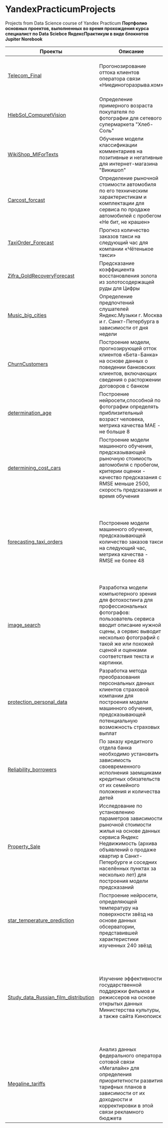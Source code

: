 # YandexPracticumProjects
 Projects from Data Science course of Yandex Practicum
**Портфолио основных проектов, выполненных во время прохождения курса специалист по Data Sciebce ЯндексПрактикум в виде блокнотов Jupiter Norebook**


| Проекты                                                                                                                                                           	| Описание                                                                                                                                                                                                                                                             	| Стек                                                                                                                                                                                                                                                                                                     	|
|-------------------------------------------------------------------------------------------------------------------------------------------------------------------	|----------------------------------------------------------------------------------------------------------------------------------------------------------------------------------------------------------------------------------------------------------------------	|----------------------------------------------------------------------------------------------------------------------------------------------------------------------------------------------------------------------------------------------------------------------------------------------------------------	|
| [Telecom_Final](https://github.com/)                                                                                  	                                        | Прогонозирование оттока клиентов оператора связи «Ниединогоразрыва.ком»                                                                                                                                                                                               | pandas, numpy, datetime, seaborn, matplotlib, phik, sklearn; models: LogisticRegression, RandomForestClassifier, CatBoostClassifier 	                                                                                                                        |
| [HlebSol_CompuretVision](https://github.com)                                                                            	                                        | Определение примерного возраста покупателя по фотографии для сетевого супермаркета "Хлеб-Соль"                                                                                                                	                                                | pandas, numpy, matplotlib, Keras                                                                                                                                                                                                               	                                                                |
| [WikiShop_MlForTexts](https://github.com)                                                 	                                                                        | Обучение модели классификации комментариев на позитивные и негативные для интернет-магазина "Викишоп"                                                                                                                           	                                | pandas, numpy, matplotlib, re, spacy, ntlk, sklearn, catboost; models:LogisticRegression, DecisionTreeClassifier, CatBoostClassifier                                                                	                                                                                                                |
| [Carcost_forcast](https://github)                                  	                                                                                                | Определение рыночной стоимости автомобиля по его техническим характеристикам и комплектации для сервиса по продаже автомобилей с пробегом «Не бит, не крашен»                                                                                                  	| pandas, numpy, datetime, re, seaborn, matplotlib, sklearn; models: LinearRegression, Ridge, DecisionTreeRegressor, LightGBM, CatBoostRegressor, DUmmyRegressor                                                                                                                          	|
| [TaxiOrder_Forecast](https://github.com/)                                                                      	                                                | Прогноз количество заказов такси на следующий час для компании «Чётенькое такси»                                                                                                                                                                                    	|                                                                                                                                                                                                                                                                      	|
| [Zifra_GoldRecoveryForecast](https://github.com/)                                                                                                              	| Предсказание коэффициента восстановления золота из золотосодержащей руды для Цифры                                                                                                            	                                                                |                                	|
| [Music_big_cities](https://github.com/Innagorbunova/repo/blob/main/big_cities_music/Music_big_cities.ipynb)                                                       	| Определение предпочтений слушателей Яндекс.Музыки г. Москва и г. Санкт-Петербурга в зависимости от дня недели                                                                                                                                                        	|                                                                                                                                                                                                                                                                                                 	|
| [СhurnСustomers](https://github.com/Innagorbunova/repo/blob/main/churn_customers/СhurnСustomers.ipynb)                                                            	| Построение модели, прогнозирующей отток клиентов «Бета-Банка» на основе данных о поведении банковских клиентов, включающих сведения о расторжении договоров с банком                                                                                                 	|                                                                                                                                        	|
| [determination_age](https://github.com/Innagorbunova/repo/blob/main/determination_age/determination_age.ipynb)                                                    	| Построение нейросети,способной по фотографии определять приблизительный возраст человека, метрика качества MAE - не больше 8                                                                                                                                         	| pandas, seaborn, matplotlib, tensorflow (ResNet50, ImageDataGenerator, GlobalAveragePooling2D, Dense, Sequential, Adam)                                                                                                                                                                                        	|
| [determining_cost_cars](https://github.com/Innagorbunova/repo/blob/main/determining_cost_cars/determining_cost_cars.ipynb)                                        	| Построение модели машинного обучения, предсказывающей рыночную стоимость автомобиля с пробегом, критерии оценки - качество предсказания с RMSE меньше 2500, скорость предсказания и время обучения                                                                   	| pandas, numpy, category_encoders, lightgbm, catboost, StandardScaler, GridSearchCV, cross_val_score, RandomForestRegressor, DecisionTreeRegressor, LinearRegression, CatBoostRegressor                                                                                                                         	|
| [forecasting_taxi_orders](https://github.com/Innagorbunova/repo/blob/main/forecasting_taxi_orders/forecasting_taxi_orders.ipynb)                            	| Построение модели машинного обучения, предсказывающей количество заказов такси на следующий час, метрика качества - RMSE не более 48                                                                                                                                 	| pandas, numpy, matplotlib, seaborn, seasonal_decompose, GridSearchCV, TimeSeriesSplit, DecisionTreeRegressor, RandomForestRegressor, LGBMRegressor, CatBoostRegressor, XGBRegressor, работа с временными рядами, ресемплирование, создание признаков                                                           	|
| [image_search](https://github.com/Innagorbunova/repo/blob/main/image_search/image_search.ipynb)                                                                   	| Разработка модели компьютерного зрения для фотохостинга для профессиональных фотографов: пользователь сервиса вводит описание нужной сцены, а сервис выводит несколько фотографий с такой же или похожей сценой и оценками соответствия  текста и картинки.          	| pandas, numpy, os, re, nltk, seaborn, matplotlib, tensorflow, keras, sklearn, TfidfVectorizer, GridSearchCV, LinearRegression, RidgeCV, LinearSVR                                                                                                                                                              	|
| [protection_personal_data](https://github.com/Innagorbunova/repo/blob/main/protection_personal_data/protection_personal_data.ipynb)                               	| Разработка метода преобразования персональных данных клиентов страховой компании для построения модели машинного обучения, предсказывающей потенциальную возможность страховых выплат                                                                                	| pandas, numpy, StandardScaler, LinearRegression, матричные уравнения, теоремы об обратной матрице произведения матриц, транспонирование произведения матриц                                                                                                                                                    	|
| [Reliability_borrowers](https://github.com/Innagorbunova/repo/blob/main/reliable_borrowers/Reliability_borrowers.ipynb)                                           	| По заказу кредитного отдела банка необходимо установить зависимость своевременного исполнения заемщиками кредитных обязательств от их семейного положения и количества детей                                                                                         	| Python, Pandas (удаление пропусков, аномальных значений, дубликатов, изменение типов данных, категоризация, формирование дополнительных датафреймов, словарей, декомпозиция исходного датафрейма)                                                                                                              	|
| [Property_Sale](https://github.com/Innagorbunova/repo/blob/main/sale_property/Property_Sale.ipynb)                                                    	| Исследование по установлению параметров зависимости рыночной стоимости жилья на основе данных сервиса Яндекc Недвижимость (архива объявлений о продаже квартир в Санкт-Петербурге и соседних населённых пунктах за несколько лет) для построения модели предсказаний 	| pandas, matplotlib, предобработка данных (удаление дубликатов, замена пропусков), деклмпозиция датафрейма, добавление расчетов в исходный датафрейм, построение гистограмм, боксплотов, графиков                                                                                                               	|
| [star_temperature_prediction](https://github.com/Innagorbunova/repo/blob/main/star_temperature_prediction/star_temperature_prediction.ipynb)                	| Построение нейросети, определяющей температуру на поверхности звёзд на основе данных обсерватории, представившей характеристики изученных 240 звёзд                                                                                                                  	| pandas, numpy, torch, torchvision, seaborn, matplotlib, OneHotEncoder, StandardScaler,обучение полносвязной нейронной сети                                                                                                                                                                                     	|
| [Study_data_Russian_film_distribution](https://github.com/Innagorbunova/repo/blob/main/study_Russian_film_distributio/Study_data_Russian_film_distribution.ipynb) 	| Изучение  эффективности государственной поддержки фильмов и режиссеров на основе открытых данных Министерства культуры, а также сайта Кинопоиск                                                                                                                      	| Python, Pandas, Matplotlib, Seaborn (объемная предобработка данных, изучение корелляцииформирование новых датафреймов на основе расчётов дополнительных параметров, получение срезов данных, применением методов группировки, построение гистограмм, боксплотов, матрицы корреляции, иных графиков             	|
| [Megaline_tariffs](https://github.com/Innagorbunova/repo/blob/main/tarif_megaline/Megaline_tariffs.ipynb)                                                         	| Анализ данных федерального оператора сотовой связи «Мегалайн» для определения приоритетности развития тарифных планов в зависимости от их доходности и корректировки в этой связи рекламного бюджета                                                                 	| Python, Pandas, Matplotlib, Seaborn, SciPy, Numpy (построение и анализ графиков распределений, описательная статистика, выдвижение и проверка гипотез с использованием функций модуля stats Python-библиотеки SciPy)                                                                                           	|